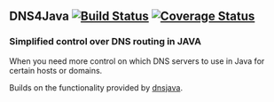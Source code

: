 ## DNS4Java [![Build Status](https://travis-ci.org/oshoukry/dns4java.svg?branch=master)](https://travis-ci.org/oshoukry/dns4java) [![Coverage Status](https://coveralls.io/repos/oshoukry/dns4java/badge.svg?branch=master)](https://coveralls.io/r/oshoukry/dns4java?branch=master)
### Simplified control over DNS routing in JAVA
When you need more control on which DNS servers to use in Java for certain hosts or domains.

Builds on the functionality provided by [dnsjava](http://dnsjava.org/).
